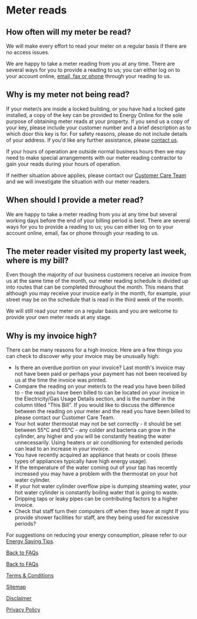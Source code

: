 # Meter reads

## How often will my meter be read?
We will make every effort to read your meter on a regular basis if there are no access issues.

We are happy to take a meter reading from you at any time.  There are several ways for you to provide a reading to us; you can either log on to your account online, [email, fax or phone](http://www.energyonline.co.nz/Default.aspx?tabid=66) through your reading to us.

## Why is my meter not being read?
If your meter/s are inside a locked building, or you have had a locked gate installed, a copy of the key can be provided to Energy Online for the sole purpose of obtaining meter reads at your property.  If you send us a copy of your key, please include your customer number and a brief description as to which door this key is for.  For safety reasons, please do not include details of your address.  If you'd like any further assistance, please [contact us](http://www.energyonline.co.nz/Default.aspx?tabid=66).

If your hours of operation are outside normal business hours then we may need to make special arrangements with our meter reading contractor to gain your reads during your hours of operation.

If neither situation above applies, please contact our [Customer Care Team](http://www.energyonline.co.nz/Default.aspx?tabid=66) and we will investigate the situation with our meter readers.

## When should I provide a meter read?
We are happy to take a meter reading from you at any time but several working days before the end of your billing period is best.  There are several ways for you to provide a reading to us; you can either log on to your account online, email, fax or phone through your reading to us.

## The meter reader visited my property last week, where is my bill?
Even though the majority of our business customers receive an invoice from us at the same time of the month, our meter reading schedule is divided up into routes that can be completed throughout the month.  This means that although you may receive your invoice early in the month, for example, your street may be on the schedule that is read in the third week of the month.

We will still read your meter on a regular basis and you are welcome to provide your own meter reads at any stage.

## Why is my invoice high?
There can be many reasons for a high invoice.  Here are a few things you can check to discover why your invoice may be unusually high:
- Is there an overdue portion on your invoice?  Last month's invoice may not have been paid or perhaps your payment has not been received by us at the time the invoice was printed.
- Compare the reading on your meter/s to the read you have been billed to - the read you have been billed to can be located on your invoice in the Electricity/Gas Usage Details section, and is the number in the column titled "This Bill".  If you would like to discuss the difference between the reading on your meter and the read you have been billed to please contact our Customer Care Team.
- Your hot water thermostat may not be set correctly - it should be set between 55°C and 65°C - any colder and bacteria can grow in the cylinder, any higher and you will be constantly heating the water unnecessarily.
Using heaters or air conditioning for extended periods can lead to an increase in your invoice.
- You have recently acquired an appliance that heats or cools (these types of appliances typically have high energy usage).
- If the temperature of the water coming out of your tap has recently increased you may have a problem with the thermostat on your hot water cylinder.
- If your hot water cylinder overflow pipe is dumping steaming water, your hot water cylinder is constantly boiling water that is going to waste.
- Dripping taps or leaky pipes can be contributing factors to a higher invoice.
- Check that staff turn their computers off when they leave at night
If you provide shower facilities for staff, are they being used for excessive periods?


For suggestions on reducing your energy consumption, please refer to our [Energy Saving Tips](http://www.energyonline.co.nz/business/energy_saving_tips_(business)). 


[Back to FAQs](http://www.energyonline.co.nz/business/business_faqs)

[Back to FAQs](http://www.energyonline.co.nz/business/business_faqs)



[Terms & Conditions](http://www.energyonline.co.nz/terms)

[Sitemap](http://www.energyonline.co.nz/home/site_map)

[Disclaimer](http://www.energyonline.co.nz/home/site_map/disclaimer)

[Privacy Policy](http://www.energyonline.co.nz/home/site_map/privacy_policy)
